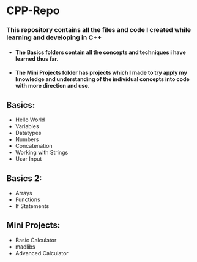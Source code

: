 # CPP-Repo
### This repository contains all the files and code I created while learning and developing in C++
- #### The Basics folders contain all the concepts and techniques i have learned thus far.
- #### The Mini Projects folder has projects which I made to try apply my knowledge and understanding of the individual concepts into code with more direction and use.


## Basics:
  - Hello World
  - Variables
  - Datatypes
  - Numbers
  - Concatenation
  - Working with Strings
  - User Input
 
## Basics 2:
  - Arrays
  - Functions
  - If Statements
 
## Mini Projects:
  - Basic Calculator
  - madlibs
  - Advanced Calculator